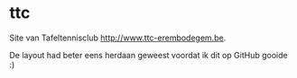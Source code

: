 ttc
===

Site van Tafeltennisclub http://www.ttc-erembodegem.be.



De layout had beter eens herdaan geweest voordat ik dit op GitHub gooide :)
